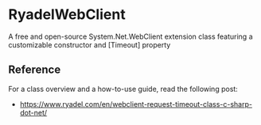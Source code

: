 # RyadelWebClient
A free and open-source System.Net.WebClient extension class featuring a customizable constructor and [Timeout] property

## Reference
For a class overview and a how-to-use guide, read the following post:
* https://www.ryadel.com/en/webclient-request-timeout-class-c-sharp-dot-net/
